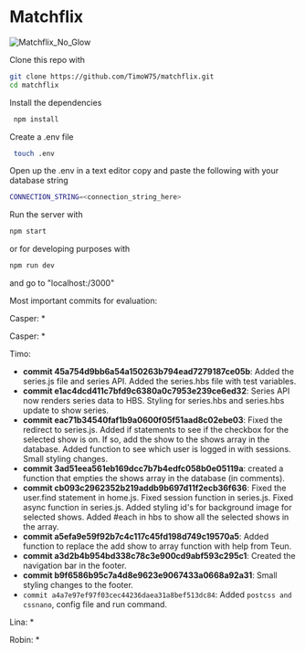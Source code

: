 # Matchflix

![Matchflix_No_Glow](https://user-images.githubusercontent.com/60609760/159242521-5cf9800b-5134-4ef1-a91f-3c493d40de34.svg)

Clone this repo with
````bash
git clone https://github.com/TimoW75/matchflix.git  
cd matchflix  
````
Install the dependencies
````bash
 npm install  
````
Create a .env file
````bash
 touch .env  
````
  
Open up the .env in a text editor copy and paste the following with your database string  
````bash
CONNECTION_STRING=<connection_string_here>
````
Run the server with
````bash 
npm start  
````

or for developing purposes with
````bash
npm run dev
````

and go to "localhost:/3000"  


Most important commits for evaluation:

Casper:
    *

Casper:
    *

Timo:
* <B>commit 45a754d9bb6a54a150263b794ead7279187ce05b</B>: Added the series.js file and series API. Added the series.hbs file with test variables.
* <B>commit e1ac4dcd411c7bfd9c6380a0c7953e239ce6ed32</B>: Series API now renders series data to HBS. Styling for series.hbs and series.hbs update to show series.
* <B>commit eac71b34540faf1b9a0600f05f51aad8c02ebe03</B>: Fixed the redirect to series.js. Added if statements to see if the checkbox for the selected show is on. If so, add the show to the shows array in the database. Added function to see which user is logged in with sessions. Small styling changes.
* <B>commit 3ad51eea561eb169dcc7b7b4edfc058b0e05119a</B>: created a function that empties the shows array in the database (in comments). 
* <B>commit cb093c2962352b219addb9b697d11f2ecb36f636</B>: Fixed the user.find statement in home.js. Fixed session function in series.js. Fixed async function in series.js. Added styling id's for background image for selected shows. Added #each in hbs to show all the selected shows in the array.
* <B>commit a5efa9e59f92b7c4c117c45fd198d749c19570a5</B>: Added function to replace the add show to array function with help from Teun.
* <B>commit a3d2b4b954bd338c78c3e900cd9abf593c295c1</B>: Created the navigation bar in the footer.
* <B>commit b9f6586b95c7a4d8e9623e9067433a0668a92a31</B>: Small styling changes to the footer.
* `commit a4a7e97ef97f03cec44236daea31a8bef513dc84`: Added `postcss and cssnano`, config file and run command.

Lina:
    *

Robin:
*